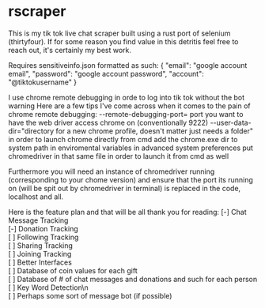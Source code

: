 # rscraper
This is my tik tok live chat scraper built using a rust port of selenium (thirtyfour). If for some reason you find value in this detritis feel free to reach out, it's certainly my best work.

Requires sensitiveinfo.json formatted as such:
{
    "email": "google account email",
    "password": "google account password",
    "account": "@tiktokusername"
}

I use chrome remote debugging in orde to log into tik tok without the bot warning
Here are a few tips I've come across when it comes to the pain of chrome remote debugging:
    --remote-debugging-port= port you want to have the web driver access chrome on (conventionally 9222)
    --user-data-dir="directory for a new chrome profile, doesn't matter just needs a folder"
    in order to launch chrome directly from cmd add the chrome.exe dir to system path in enviromental variables in advanced system preferences
    put chromedriver in that same file in order to launch it from cmd as well

Furthermore you will need an instance of chromedriver running (corresponding to your chome version) and ensure that the port its running on (will be spit out by chromedriver in terminal) is replaced in the code, localhost and all.

Here is the feature plan and that will be all thank you for reading:
\[-\] Chat Message Tracking  
\[-\] Donation Tracking  
\[ \] Following Tracking  
\[ \] Sharing Tracking  
\[ \] Joining Tracking  
\[ \] Better Interfaces  
\[ \] Database of coin values for each gift  
\[ \] Database of # of chat messages and donations and such for each person  
\[ \] Key Word Detection\n  
\[ \] Perhaps some sort of message bot \(if possible\)  

